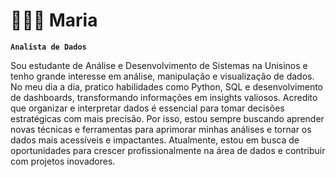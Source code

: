 
# 👩🏼‍💻 Maria 
**`Analista de Dados`**

Sou estudante de Análise e Desenvolvimento de Sistemas na Unisinos e tenho grande interesse em análise, manipulação e visualização de dados. No meu dia a dia, pratico habilidades como Python, SQL e desenvolvimento de dashboards, transformando informações em insights valiosos.
Acredito que organizar e interpretar dados é essencial para tomar decisões estratégicas com mais precisão. Por isso, estou sempre buscando aprender novas técnicas e ferramentas para aprimorar minhas análises e tornar os dados mais acessíveis e impactantes.
Atualmente, estou em busca de oportunidades para crescer profissionalmente na área de dados e contribuir com projetos inovadores.



